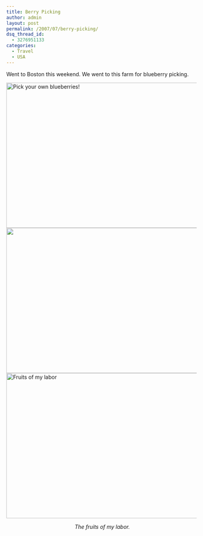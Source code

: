 ```yaml
---
title: Berry Picking
author: admin
layout: post
permalink: /2007/07/berry-picking/
dsq_thread_id:
  - 3276951133
categories:
  - Travel
  - USA
---
```

Went to Boston this weekend. We went to this farm for blueberry picking.

<img src="http://lh5.google.com/anoop.johnson/RqUm6UNS2oI/AAAAAAAAAP0/EG29xrxgEDk/IMG_0022.JPG?imgmax=512" title="Pick your own blueberries!" alt="Pick your own blueberries!" align="middle" height="384" width="512" />

<img src="http://lh4.google.com/anoop.johnson/RqUowENS3RI/AAAAAAAAAU8/hrRrcitTUkM/IMG_0240.JPG?imgmax=512" height="384" width="512" />

<img src="http://lh3.google.com/anoop.johnson/RqUni0NS2yI/AAAAAAAAARE/Alxp5NXWFW4/IMG_0033.JPG?imgmax=512" title="Fruits of my labor" alt="Fruits of my labor" align="middle" height="384" width="512" />

<p align="center">
  <em> The fruits of my labor.</em>
</p>

<div style="clear:both;">
</div>